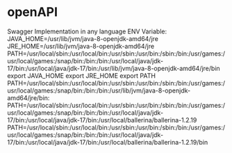 # openAPI
Swagger Implementation in any language
ENV Variable:
JAVA_HOME=/usr/lib/jvm/java-8-openjdk-amd64/jre
JRE_HOME=/usr/lib/jvm/java-8-openjdk-amd64/jre
PATH=/usr/local/sbin:/usr/local/bin:/usr/sbin:/usr/bin:/sbin:/bin:/usr/games:/usr/local/games:/snap/bin:/bin:/bin:/usr/local/java/jdk-17/bin:/usr/local/java/jdk-17/bin:/usr/lib/jvm/java-8-openjdk-amd64/jre/bin
export JAVA_HOME
export JRE_HOME
export PATH
PATH=/usr/local/sbin:/usr/local/bin:/usr/sbin:/usr/bin:/sbin:/bin:/usr/games:/usr/local/games:/snap/bin:/bin:/bin:/usr/lib/jvm/java-8-openjdk-amd64/jre/bin:
PATH=/usr/local/sbin:/usr/local/bin:/usr/sbin:/usr/bin:/sbin:/bin:/usr/games:/usr/local/games:/snap/bin:/bin:/bin:/usr/local/java/jdk-17/bin:/usr/local/java/jdk-17/bin:/usr/local/ballerina/ballerina-1.2.19
PATH=/usr/local/sbin:/usr/local/bin:/usr/sbin:/usr/bin:/sbin:/bin:/usr/games:/usr/local/games:/snap/bin:/bin:/bin:/usr/local/java/jdk-17/bin:/usr/local/java/jdk-17/bin:/usr/local/ballerina/ballerina-1.2.19/bin
